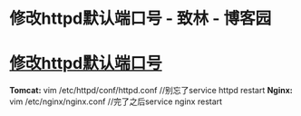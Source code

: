 
# 修改httpd默认端口号 - 致林 - 博客园






# [修改httpd默认端口号](https://www.cnblogs.com/bincoding/p/6067054.html)
**Tomcat:**
vim /etc/httpd/conf/httpd.conf
//别忘了service httpd restart
**Nginx:**
vim /etc/nginx/nginx.conf
//完了之后service nginx restart





